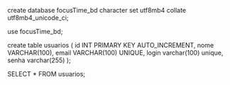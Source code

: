 create database focusTime_bd character set utf8mb4
collate utf8mb4_unicode_ci;

use focusTime_bd;

create table usuarios (
    id INT PRIMARY KEY AUTO_INCREMENT,
    nome VARCHAR(100),
    email VARCHAR(100) UNIQUE,
    login varchar(100) unique,
    senha varchar(255)
);

SELECT * FROM usuarios;
